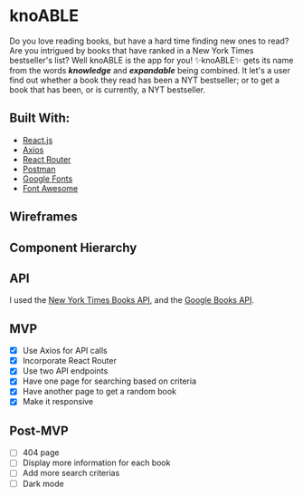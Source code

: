 # knoABLE

Do you love reading books, but have a hard time finding new ones to read? Are you intrigued by books that have ranked in a New York Times bestseller's list? Well knoABLE is the app for you! ✨knoABLE✨ gets its name from the words ___knowledge___ and ___expandable___ being combined. It let's a user find out whether a book they read has been a NYT bestseller; or to get a book that has been, or is currently, a NYT bestseller.

## Built With:

- [React.js](reactjs.org)
- [Axios](axios-http.com)
- [React Router](reactrouter.com)
- [Postman](postman.com)
- [Google Fonts](fonts.google.com)
- [Font Awesome](fontawesome.com)

## Wireframes



## Component Hierarchy


## API

I used the [New York Times Books API](https://developer.nytimes.com/docs/books-product/1/overview), and the [Google Books API](https://developers.google.com/books/docs/overview#books_api_v1).

## MVP

- [x] Use Axios for API calls
- [x] Incorporate React Router
- [x] Use two API endpoints
- [x] Have one page for searching based on criteria
- [x] Have another page to get a random book
- [x] Make it responsive

## Post-MVP

- [ ] 404 page
- [ ] Display more information for each book
- [ ] Add more search criterias
- [ ] Dark mode

